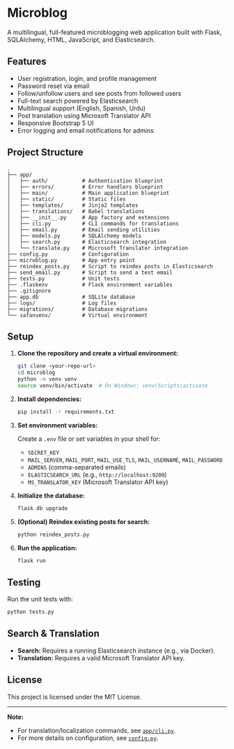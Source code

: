 # Microblog

A multilingual, full-featured microblogging web application built with Flask, SQLAlchemy, HTML, JavaScript, and Elasticsearch.

## Features

- User registration, login, and profile management
- Password reset via email
- Follow/unfollow users and see posts from followed users
- Full-text search powered by Elasticsearch
- Multilingual support (English, Spanish, Urdu)
- Post translation using Microsoft Translator API
- Responsive Bootstrap 5 UI
- Error logging and email notifications for admins

## Project Structure

```
.
├── app/
│   ├── auth/           # Authentication blueprint
│   ├── errors/         # Error handlers blueprint
│   ├── main/           # Main application blueprint
│   ├── static/         # Static files
│   ├── templates/      # Jinja2 templates
│   ├── translations/   # Babel translations
│   ├── __init__.py     # App factory and extensions
│   ├── cli.py          # CLI commands for translations
│   ├── email.py        # Email sending utilities
│   ├── models.py       # SQLAlchemy models
│   ├── search.py       # Elasticsearch integration
│   └── translate.py    # Microsoft Translator integration
├── config.py           # Configuration
├── microblog.py        # App entry point
├── reindex_posts.py    # Script to reindex posts in Elasticsearch
├── send_email.py       # Script to send a test email
├── tests.py            # Unit tests
├── .flaskenv           # Flask environment variables
├── .gitignore
├── app.db              # SQLite database
├── logs/               # Log files
├── migrations/         # Database migrations
└── safanvenv/          # Virtual environment
```

## Setup

1. **Clone the repository and create a virtual environment:**

    ```sh
    git clone <your-repo-url>
    cd microblog
    python -m venv venv
    source venv/bin/activate  # On Windows: venv\Scripts\activate
    ```

2. **Install dependencies:**

    ```sh
    pip install -r requirements.txt
    ```

3. **Set environment variables:**

    Create a `.env` file or set variables in your shell for:

    - `SECRET_KEY`
    - `MAIL_SERVER`, `MAIL_PORT`, `MAIL_USE_TLS`, `MAIL_USERNAME`, `MAIL_PASSWORD`
    - `ADMINS` (comma-separated emails)
    - `ELASTICSEARCH_URL` (e.g., `http://localhost:9200`)
    - `MS_TRANSLATOR_KEY` (Microsoft Translator API key)

4. **Initialize the database:**

    ```sh
    flask db upgrade
    ```

5. **(Optional) Reindex existing posts for search:**

    ```sh
    python reindex_posts.py
    ```

6. **Run the application:**

    ```sh
    flask run
    ```

## Testing

Run the unit tests with:

```sh
python tests.py
```

## Search & Translation

- **Search:** Requires a running Elasticsearch instance (e.g., via Docker).
- **Translation:** Requires a valid Microsoft Translator API key.

## License

This project is licensed under the MIT License.

---

**Note:**  
- For translation/localization commands, see [`app/cli.py`](app/cli.py).
- For more details on configuration, see [`config.py`](config.py).